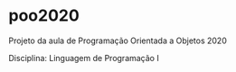 # poo2020
Projeto da aula de Programação Orientada a Objetos 2020

Disciplina: Linguagem de Programação I
